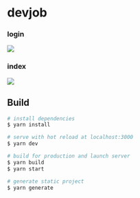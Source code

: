 # devjob

### login
<img src="imgReadme/login.png">


### index
<img src="imgReadme/index.png">

## Build

```bash
# install dependencies
$ yarn install

# serve with hot reload at localhost:3000
$ yarn dev

# build for production and launch server
$ yarn build
$ yarn start

# generate static project
$ yarn generate
```